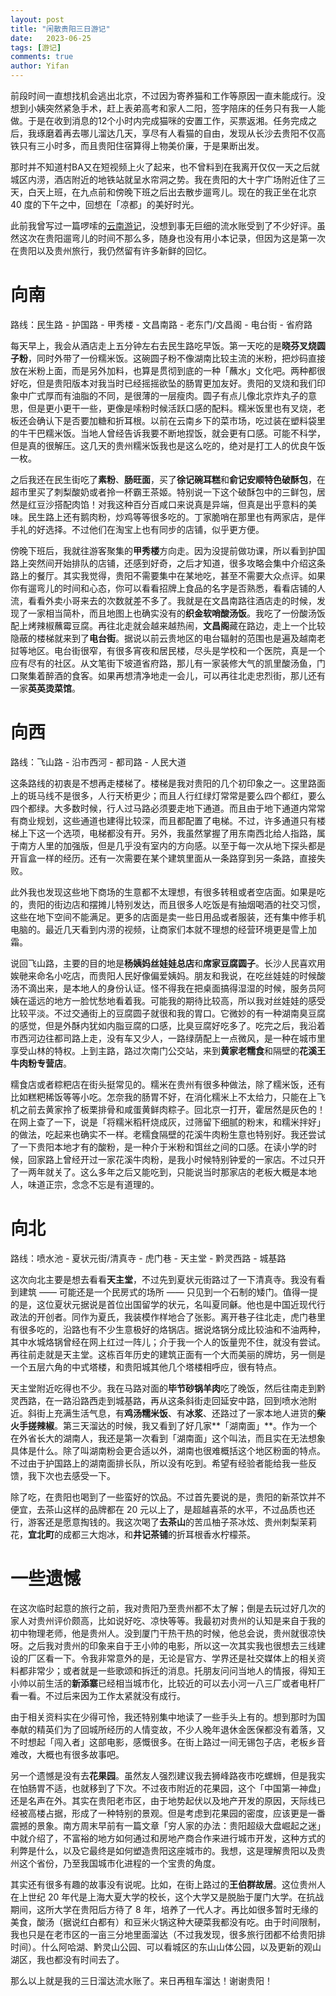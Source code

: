 ```yaml
---
layout: post
title: "闲散贵阳三日游记"
date:   2023-06-25
tags: [游记]
comments: true
author: Yifan
---
```


前段时间一直想找机会逃出北京，不过因为寄养猫和工作等原因一直未能成行。没想到小姨突然紧急手术，赶上表弟高考和家人二阳，签字陪床的任务只有我一人能做。于是在收到消息的12个小时内完成猫咪的安置工作，买票返湘。任务完成之后，我琢磨着再去哪儿溜达几天，享尽有人看猫的自由，发现从长沙去贵阳不仅高铁只有三小时多，而且贵阳住宿算得上物美价廉，于是果断出发。

那时并不知道村BA又在短视频上火了起来，也不曾料到在我离开仅仅一天之后就城区内涝，酒店附近的地铁站就呈水帘洞之势。我在贵阳的大十字广场附近住了三天，白天上班，在九点前和傍晚下班之后出去散步遛弯儿。现在的我正坐在北京 40 度的下午之中，回想在「凉都」的美好时光。

此前我曾写过一篇啰嗦的[云南游记](https://www.douban.com/note/783434236/)，没想到事无巨细的流水账受到了不少好评。虽然这次在贵阳遛弯儿的时间不那么多，随身也没有用小本记录，但因为这是第一次在贵阳以及贵州旅行，我仍然留有许多新鲜的回忆。

# 向南
路线：民生路 - 护国路 - 甲秀楼 - 文昌南路 - 老东门/文昌阁 - 电台街 - 省府路

每天早上，我会从酒店走上五分钟左右去民生路吃早饭。第一天吃的是**晓芬叉烧圆子粉**，同时外带了一份糯米饭。这碗圆子粉不像湖南比较主流的米粉，把炒码直接放在米粉上面，而是另外加料，也算是贯彻到底的一种「蘸水」文化吧。两种都很好吃，但是贵阳版本对我当时已经摇摇欲坠的肠胃更加友好。贵阳的叉烧和我们印象中广式厚而有油脂的不同，是很薄的一层瘦肉。圆子有点儿像北京炸丸子的意思，但是更小更干一些，更像是嗦粉时候活跃口感的配料。糯米饭里也有叉烧，老板还会确认下是否要加糖和折耳根。以前在云南乡下的菜市场，吃过装在塑料袋里的牛干巴糯米饭。当地人曾经告诉我要不断地捏饭，就会更有口感。可能不科学，但是真的很解压。这几天的贵州糯米饭我也是这么吃的，绝对是打工人的优良午饭一枚。

之后我还在民生街吃了**素粉**、**肠旺面**，买了**徐记碗耳糕**和**俞记安顺特色破酥包**，在超市里买了刺梨酸奶或者拎一杯霸王茶姬。特别说一下这个破酥包中的三鲜包，居然是红豆沙搭配肉馅！对我这种百分百咸口来说真是异端，但真是出乎意料的美味。民生路上还有鹅肉粉，炒鸡等等很多吃的。丁家脆哨在那里也有两家店，是伴手礼的好选择。不过他们在淘宝上也有同步的店铺，似乎更方便。

傍晚下班后，我就往游客聚集的**甲秀楼**方向走。因为没提前做功课，所以看到护国路上突然间开始排队的店铺，还感到好奇，之后才知道，很多攻略会集中介绍这条路上的餐厅。其实我觉得，贵阳不需要集中在某地吃，甚至不需要大众点评。如果你有遛弯儿的时间和心态，你可以看看招牌上食品的名字是否熟悉，看看店铺的人流，看看外卖小哥来去的次数就差不多了。我就是在文昌南路往酒店走的时候，发现了一家相当简朴，而且地图上也确实没有的**织金软哨酸汤饭**。我吃了一份酸汤饭配上烤辣椒蘸霉豆腐。再往北走就会越来越热闹，**文昌阁**藏在路边，走上一个比较隐蔽的楼梯就来到了**电台街**。据说以前云贵地区的电台辐射的范围也是遍及越南老挝等地区。电台街很窄，有很多宵夜和居民楼，尽头是学校和一个医院，真是一个应有尽有的社区。从文笔街下坡道省府路，那儿有一家装修大气的凯里酸汤鱼，门口聚集着醉酒的食客。如果再想清净地走一会儿，可以再往北走忠烈街，那儿还有一家**英英烫菜馆**。
# 向西
路线：飞山路 - 沿市西河 - 都司路 - 人民大道

这条路线的初衷是不想再走楼梯了。楼梯是我对贵阳的几个初印象之一。这里路面上的斑马线不是很多，人行天桥更少；而且人行红绿灯常常是要么四个都红，要么四个都绿。大多数时候，行人过马路必须要走地下通道。而且由于地下通道内常常有商业规划，这些通道也建得比较深，而且都配置了电梯。不过，许多通道只有楼梯上下这一个选项，电梯都没有开。另外，我虽然掌握了用东南西北给人指路，属于南方人里的加强版，但是几乎没有室内的方向感。以至于每一次从地下探头都是开盲盒一样的经历。还有一次需要在某个建筑里面从一条路穿到另一条路，直接失败。

此外我也发现这些地下商场的生意都不太理想，有很多转租或者空店面。如果是吃的，贵阳的街边店和摆摊儿特别发达，而且很多人吃饭是有抽烟喝酒的社交习惯，这些在地下空间不能满足。更多的店面是卖一些日用品或者服装，还有集中修手机电脑的。最近几天看到内涝的视频，让商家们本就不理想的经营环境更是雪上加霜。

说回飞山路，主要的目的地是**杨姨妈丝娃娃总店**和**席家豆腐圆子**。长沙人民喜欢用娭毑来命名小吃店，而贵阳人民好像偏爱姨妈。朋友和我说，在吃丝娃娃的时候酸汤不滴出来，是本地人的身份认证。怪不得我在把桌面搞得湿湿的时候，服务员阿姨在遥远的地方一脸忧愁地看着我。可能我的期待比较高，所以我对丝娃娃的感受比较平淡。不过交通街上的豆腐圆子就很和我的胃口。它微妙的有一种湖南臭豆腐的感觉，但是外酥内犹如内脂豆腐的口感，比臭豆腐好吃多了。吃完之后，我沿着市西河边往都司路上走，没有车又少人，一路绿荫配上一点微风，是一种在城市里享受山林的特权。上到主路，路过次南门公交站，来到**黄家老糯食**和隔壁的**花溪王牛肉粉专营店**。

糯食店或者粽粑店在街头挺常见的。糯米在贵州有很多种做法，除了糯米饭，还有比如糕粑稀饭等等小吃。怎奈我的肠胃不好，在消化糯米上不太给力，只能在上飞机之前去黄家拎了板栗排骨和咸蛋黄鲜肉粽子。回北京一打开，霍居然是灰色的！在网上查了一下，说是「将糯米稻秆烧成灰，过筛留下细腻的粉末，和糯米拌好」的做法，吃起来也确实不一样。老糯食隔壁的花溪牛肉粉生意也特别好。我还尝试了一下贵阳本地才有的酸粉，是一种介于米粉和饵丝之间的口感。在读小学的时候，回家路上曾经开过一家花溪牛肉粉，是我小时候特别钟爱的一家店。不过只开了一两年就关了。这么多年之后又能吃到，只能说当时那家店的老板大概是本地人，味道正宗，念念不忘是有道理的。

# 向北
路线：喷水池 - 夏状元街/清真寺 - 虎门巷 - 天主堂 - 黔灵西路 - 城基路

这次向北主要是想去看看**天主堂**，不过先到夏状元街路过了一下清真寺。我没有看到建筑 —— 可能还是一个民房式的场所 —— 只见到一个石制的矮门。值得一提的是，这位夏状元据说是首位出国留学的状元，名叫夏同龢。他也是中国近现代行政法的开创者。同作为夏氏，我装模作样地合了张影。离开巷子往北走，虎门巷里有很多吃的，沿路也有不少生意极好的烙锅店。据说烙锅分成比较油和不油两种，其中水城烙锅曾经在网上红过一阵儿；介于我一个人的饭量兜不住，就没有尝试。再往前走就是天主堂。这栋百年历史的建筑正面有一个大而美丽的牌坊，另一侧是一个五层六角的中式塔楼，和贵阳城其他几个塔楼相呼应，很有特点。

天主堂附近吃得也不少。我在马路对面的**毕节砂锅羊肉**吃了晚饭，然后往南走到黔灵西路，在一路沿路西走到城基路，再从这条斜街走回延安中路，回到喷水池附近。斜街上充满生活气息，有**鸡汤糯米饭**、有**冰浆**、还路过了一家本地人进货的**柴火手搓辣椒**。第三天溜达的时候，我又看到了好几家**「湖南面」**。作为一个在外省长大的湖南人，我还是第一次看到「湖南面」这个叫法，而且实在无法想象具体是什么。除了叫湖南粉会更合适以外，湖南也很难概括这个地区粉面的特点。不过由于护国路上的湖南面排长队，所以没有吃到。希望有经验者能给我一些反馈，我下次也去感受一下。

除了吃，在贵阳也喝到了一些蛮好的饮品。不过首先要说的是，贵阳的新茶饮并不便宜，去茶山这样的品牌都在 20 元以上了，是超越喜茶的水平，不过品质也还行，游客还是愿意掏钱的。我这次喝了**去茶山**的苦瓜柚子茶冰炫、贵州刺梨茉莉花，**宜北町**的成都三大炮冰，和**井记茶铺**的折耳根香水柠檬茶。
# 一些遗憾

在这次临时起意的旅行之前，我对贵阳乃至贵州都不太了解；倒是去玩过好几次的家人对贵州评价颇高，比如说好吃、凉快等等。我最初对贵州的认知是来自于我的初中物理老师，他是贵州人。没到厦门干热干热的时候，他总会说，贵州就很凉快呀。之后我对贵州的印象来自于王小帅的电影，所以这一次其实我也很想去三线建设的厂区看一下。令我非常意外的是，无论是官方、学界还是社交媒体上的相关资料都非常少；或者就是一些歌颂和拆迁的消息。托朋友问问当地人的情报，得知王小帅以前生活的**新添寨**已经相当城市化，比较近的可以去小河一八三厂或者电杆厂看一看。不过后来因为工作太紧就没有成行。

由于相关资料实在少得可怜，我还特别集中地读了一些手头上有的。想到那时为国奉献的精英们为了回城所经历的人情变故，不少人晚年退休金医保都没有着落，又不时想起「闯入者」这部电影，感慨很多。在街上路过一间无锡包子店，老板乡音难改，大概也有很多故事吧。

另一个遗憾是没有去**花果园**。虽然友人强烈建议我去狮峰路夜市吃螺蛳，但是我实在怕肠胃不适，也就移到了下次。不过夜市附近的花果园，这个「中国第一神盘」还是名声在外。其实在贵阳老市区，由于地势起伏以及地产开发的原因，天际线已经被高楼占据，形成了一种特别的景观。但是考虑到花果园的密度，应该更是一番震撼的景象。南方周末早前有一篇文章「穷人家的办法：贵阳超级大盘崛起之迷」中就介绍了，不富裕的地方如何通过和房地产商合作来进行城市开发，这种方式的利弊是什么，以及它最终是如何塑造贵阳这座城市的。我想，这是理解贵阳以及贵州这个省份，乃至我国城市化进程的一个宝贵的角度。


其实还有很多有趣的故事没有说呢。比如，在街上路过的**王伯群故居**。这位贵州人在上世纪 20 年代是上海大夏大学的校长，这个大学又是脱胎于厦门大学。在抗战期间，这所大学在贵阳后方待了 8 年，培养了一代人才。再比如很多暂时无缘的美食，酸汤（据说红白都有）和豆米火锅这种大硬菜我都没有吃。由于时间限制，我也只是在老市区的一亩三分地里面溜达（不过我发现，很多旅行团都不给贵阳排时间）。什么阿哈湖、黔灵山公园、可以看城区的东山山体公园，以及更新的观山湖区，我也都没有时间去了。

那么以上就是我的三日溜达流水账了。来日再租车溜达！谢谢贵阳！
